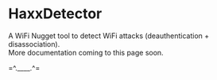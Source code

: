 # HaxxDetector
A WiFi Nugget tool to detect WiFi attacks (deauthentication + disassociation).  
More documentation coming to this page soon.

=^.____.^=

